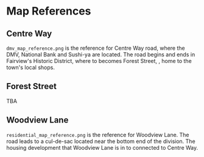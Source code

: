 # Map References

## Centre Way

``dmv_map_reference.png`` is the reference for Centre Way road, where the DMV, National Bank and Sushi-ya are located. The road begins and ends in Fairview's Historic District, where to becomes Forest Street, , home to the town's local shops.

## Forest Street

TBA

## Woodview Lane

``residential_map_reference.png`` is the reference for Woodview Lane. The road leads to a cul-de-sac located near the bottom end of the division. The housing development that Woodview Lane is in to connected to Centre Way.

